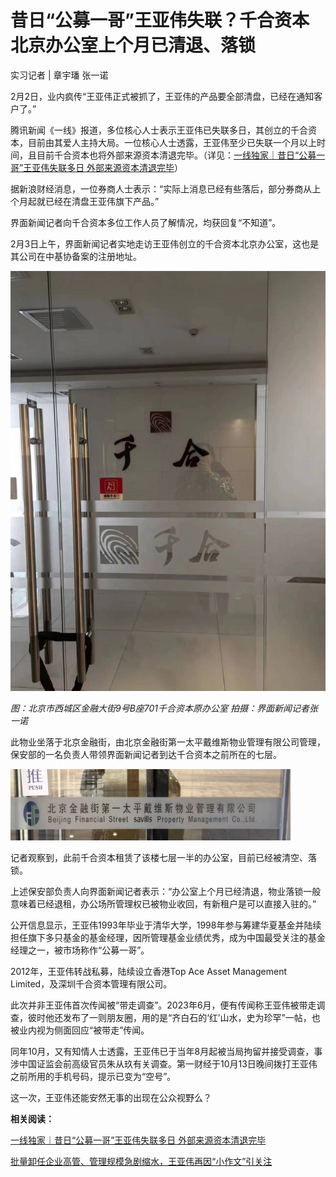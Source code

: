 # 昔日“公募一哥”王亚伟失联？千合资本北京办公室上个月已清退、落锁

实习记者 | 章宇璠 张一诺

2月2日，业内疯传“王亚伟正式被抓了，王亚伟的产品要全部清盘，已经在通知客户了。”

腾讯新闻《一线》报道，多位核心人士表示王亚伟已失联多日，其创立的千合资本，目前由其爱人主持大局。一位核心人士透露，王亚伟至少已失联一个月以上时间，且目前千合资本也将外部来源资本清退完毕。（详见：[一线独家｜昔日“公募一哥”王亚伟失联多日
外部来源资本清退完毕](https://news.qq.com/rain/a/20240202A06K1D00)）

据新浪财经消息，一位券商人士表示：“实际上消息已经有些落后，部分券商从上个月起就已经在清盘王亚伟旗下产品。”

界面新闻记者向千合资本多位工作人员了解情况，均获回复“不知道”。

2月3日上午，界面新闻记者实地走访王亚伟创立的千合资本北京办公室，这也是其公司在中基协备案的注册地址。

![99b1a0537412ffeb1d1e815de61920aa.jpg](https://raw.githubusercontent.com/qqhsx/qqnews_image/main/2024/02/03/昔日“公募一哥”王亚伟失联？千合资本北京办公室上个月已清退、落锁/99b1a0537412ffeb1d1e815de61920aa.jpg)

_图：北京市西城区金融大街9号B座701千合资本原办公室 拍摄：界面新闻记者张一诺_

此物业坐落于北京金融街，由北京金融街第一太平戴维斯物业管理有限公司管理，保安部的一名负责人带领界面新闻记者到达千合资本之前所在的七层。

![e8073366261f1e9fd1f3665682d9e66c.jpg](https://raw.githubusercontent.com/qqhsx/qqnews_image/main/2024/02/03/昔日“公募一哥”王亚伟失联？千合资本北京办公室上个月已清退、落锁/e8073366261f1e9fd1f3665682d9e66c.jpg)

记者观察到，此前千合资本租赁了该楼七层一半的办公室，目前已经被清空、落锁。

上述保安部负责人向界面新闻记者表示：“办公室上个月已经清退，物业落锁一般意味着已经退租，办公场所管理权已被物业收回，有新租户是可以直接入驻的。”

公开信息显示，王亚伟1993年毕业于清华大学，1998年参与筹建华夏基金并陆续担任旗下多只基金的基金经理，因所管理基金业绩优秀，成为中国最受关注的基金经理之一，被市场称作“公募一哥”。

2012年，王亚伟转战私募，陆续设立香港Top Ace Asset Management Limited，及深圳千合资本管理有限公司。

此次并非王亚伟首次传闻被“带走调查”。2023年6月，便有传闻称王亚伟被带走调查，彼时他还发布了一则朋友圈，用的是“齐白石的‘红’山水，史为珍罕”一帖，也被业内视为侧面回应“被带走”传闻。

同年10月，又有知情人士透露，王亚伟已于当年8月起被当局拘留并接受调查，事涉中国证监会前高级官员朱从玖有关调查。第一财经于10月13日晚间拨打王亚伟之前所用的手机号码，提示已变为“空号”。

这一次，王亚伟还能安然无事的出现在公众视野么？

**相关阅读：**

[一线独家｜昔日“公募一哥”王亚伟失联多日 外部来源资本清退完毕](https://news.qq.com/rain/a/20240202A06K1D00)

[批量卸任企业高管、管理规模急剧缩水，王亚伟再因“小作文”引关注](https://news.qq.com/rain/a/20240203A02PNI00)


